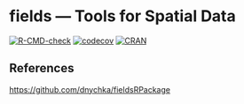 # fields — Tools for Spatial Data

<!-- badges: start -->

[![R-CMD-check](https://github.com/rpkgs/fields/workflows/R-CMD-check/badge.svg)](https://github.com/rpkgs/fields/actions)
[![codecov](https://codecov.io/gh/rpkgs/fields/branch/master/graph/badge.svg)](https://app.codecov.io/gh/rpkgs/fields)
[![CRAN](http://www.r-pkg.org/badges/version/fields)](https://cran.r-project.org/package=fields)
<!-- [![total](http://cranlogs.r-pkg.org/badges/grand-total/fields)](https://cran.r-project.org/package=fields)
[![monthly](http://cranlogs.r-pkg.org/badges/fields)](https://cran.r-project.org/package=fields) -->
<!-- badges: end -->


## References

<https://github.com/dnychka/fieldsRPackage>

